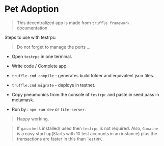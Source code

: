 # Pet Adoption

> This decentralized app is made from `truffle framework` documentation.

Steps to use with testrpc:

> Do not forget to manage the ports ...

- Open `testrpc` in one terminal.

- Write code / Complete app.

- `truffle.cmd compile` - generates build folder and equivalent json files.

- `truffle.cmd migrate` - deploys in testnet.

- Copy pneumonics from the console of `testrpc` and paste in seed pass in metamask.

- Run by : `npm run dev` or `lite-server`.

> Happy working.

> If `ganache` is installed/ used then `testrpc` is not required. Also, `Ganache` is a easy start up(Starts with 10 test accounts in an instance) plus the transactions are faster in this than `TestRPC`.
